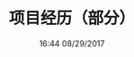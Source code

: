 ---
title: 项目经历（部分）
icon: flag
date: 16:44 08/29/2017

project:
  - category: 集群维护经验
    pro_name: 分布式私有Registry
    pro_desc: 
    - line: 基于Harbor二次开发，实现后端存储高可用；
    - line: 实现内外网数据同步存储（仅数据库）；
    - line: 实现mirror功能，可以从Docker Hub拉取镜像到私有仓库，同时不影响镜像推送。

  - category: 容器云开发经验
    pro_name: 基于树莓派的FaaS平台
    pro_desc: 
    - line: 用于查询校内网的信息，例如成绩、课程、考勤等；
    - line: 基于树莓派集群实现，实现RESTful风格的API；
    - line: 支持移动端、小程序（本质是课程设计）。

  - category: 规模存储经验
    pro_name: 某跨境广告公司内部网盘
    pro_desc: 
    - line: 基于NextCloud二次开发；
    - line: 采用Focker插件实现跨主机数据卷共享；
    - line: 实现阿里云对象存储与Amazon S3跨境双向同步（存储总量2-5TB）。

  - category: CURD项目经验
    pro_name: 某国际旅行社官网
    pro_desc: 
    - line: 独立完成一个基于WordPress二次开发的旅游网站；
    - line: 集成支付宝与Paypal等在线支付服务；
    - line: 实现网站下单自动发送短信提醒。

taxonomy:
    category: right
---